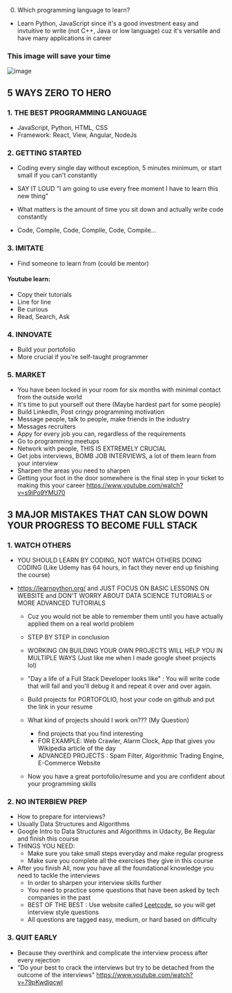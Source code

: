 0. Which programming language to learn?
- Learn Python, JavaScript since it's a good investment easy and invtuitive to write (not C++, Java or low language) cuz it's versatile and have many applications in career

### This image will save your time
![image](https://user-images.githubusercontent.com/105960343/177010576-cf18252d-5f72-4561-b044-d3e723ff4403.png)

## 5 WAYS ZERO TO HERO
### 1. THE BEST PROGRAMMING LANGUAGE
- JavaScript, Python, HTML, CSS
- Framework: React, View, Angular, NodeJs
### 2. GETTING STARTED
- Coding every single day without exception, 5 minutes minimum, or start small if you can't constantly
- SAY IT LOUD "I am going to use every free moment I have to learn this new thing"

- What matters is the amount of time you sit down and actually write code constantly 
- Code, Compile, Code, Compile, Code, Compile...
### 3. IMITATE
- Find someone to learn from (could be mentor)

#### Youtube learn:
- Copy their tutorials
- Line for line
- Be curious
- Read, Search, Ask

### 4. INNOVATE
- Build your portofolio
- More crucial if you're self-taught programmer
### 5. MARKET
  - You have been locked in your room for six months with minimal contact from the outside world
  - It's time to put yourself out there (Maybe hardest part for some people)
  - Build LinkedIn, Post cringy programming motivation
  - Message people, talk to people, make friends in the industry
  - Messages recruiters
  - Appy for every job you can, regardless of the requirements
  - Go to programming meetups
  - Network with people, THIS IS EXTREMELY CRUCIAL
  - Get jobs interviews, BOMB JOB INTERVIEWS, a lot of them learn from your interview
  - Sharpen the areas you need to sharpen
  - Getting your foot in the door somewhere is the final step in your ticket to making this your career
https://www.youtube.com/watch?v=s9iPo9YMU70

## 3 MAJOR MISTAKES THAT CAN SLOW DOWN YOUR PROGRESS TO BECOME FULL STACK
### 1. WATCH OTHERS
- YOU SHOULD LEARN BY CODING, NOT WATCH OTHERS DOING CODING (Like Udemy has 64 hours, in fact they never end up finishing the course)

- https://learnpython.org/ and JUST FOCUS ON BASIC LESSONS ON WEBSITE and DON'T WORRY ABOUT DATA SCIENCE TUTORIALS or MORE ADVANCED TUTORIALS
  - Cuz you would not be able to remember them until you have actually applied them on a real world problem
  - STEP BY STEP in conclusion
  - WORKING ON BUILDING YOUR OWN PROJECTS WILL HELP YOU IN MULTIPLE WAYS (Just like me when I made google sheet projects lol)
  - "Day a life of a Full Stack Developer looks like" : You will write code that will fail and you'll debug it and repeat it over and over again.
  - Build projects for PORTOFOLIO, host your code on github and put the link in your resume

  - What kind of projects should I work on??? (My Question)
    - find projects that you find interesting
    - FOR EXAMPLE: Web Crawler, Alarm Clock, App that gives you Wikipedia article of the day
    - ADVANCED PROJECTS : Spam Filter, Algorithmic Trading Engine, E-Commerce Website
  - Now you have a great portofolio/resume and you are confident about your programming skills
### 2. NO INTERBIEW PREP
- How to prepare for interviews?
- Usually Data Structures and Algorithms
- Google Intro to Data Structures and Algorithms in Udacity, Be Regular and finish this course
- THINGS YOU NEED:
  - Make sure you take small steps everyday and make regular progress
  - Make sure you complete all the exercises they give in this course
- After you finish All, now you have all the foundational knowledge you need to tackle the interviews
  - In order to sharpen your interview skills further
  - You need to practice some questions that have been asked by tech companies in the past
  - BEST OF THE BEST : Use website called [Leetcode](https://leetcode.com/), so you will get interview style questions
  - All questions are tagged easy, medium, or hard based on difficulty
### 3. QUIT EARLY
- Because they overthink and complicate the interview process after every rejection
- "Do your best to crack the interviews but try to be detached from the outcome of the interviews"
https://www.youtube.com/watch?v=79pKwdiqcwI
